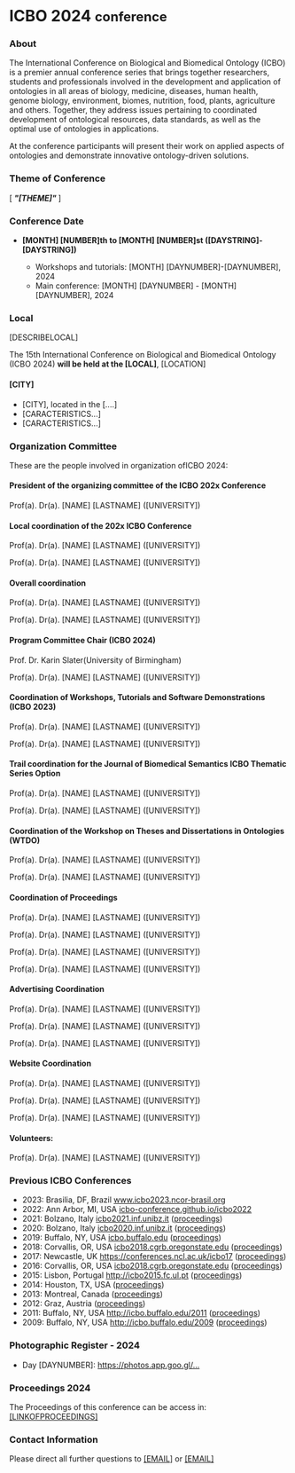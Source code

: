 <br>
<h1> ICBO 2024 <small>conference</small></h1>

### About 

The International Conference on Biological and Biomedical Ontology
(ICBO) is a premier annual conference series that brings together
researchers, students and professionals involved in the development
and application of ontologies in all areas of biology, medicine,
diseases, human health, genome biology, environment, biomes,
nutrition, food, plants, agriculture and others. Together, they
address issues pertaining to coordinated development of ontological
resources, data standards, as well as the optimal use of ontologies in
applications.

At the conference participants will present their work on applied
aspects of ontologies and demonstrate innovative ontology-driven
solutions.

### Theme of Conference 

[<i> <b> "[THEME]" </b> </i>]

### Conference Date 

<ul>
    <li><b>[MONTH] [NUMBER]th to [MONTH] [NUMBER]st ([DAYSTRING]-[DAYSTRING])</b></li>
    <ul>
        <li>Workshops and tutorials: [MONTH] [DAYNUMBER]-[DAYNUMBER], 2024</li>
        <li>Main conference: [MONTH] [DAYNUMBER] - [MONTH] [DAYNUMBER], 2024</li>
    </ul>
</ul>

### Local

[DESCRIBELOCAL]

The 15th International Conference on Biological and Biomedical Ontology (ICBO 2024) <b>will be held at the [LOCAL]</b>, [LOCATION]
<h4><b>[CITY]</b></h4>

<ul>
    <li>[CITY], located in the [....]</li>
    <li>[CARACTERISTICS...]</li>
    <li>[CARACTERISTICS...]</li>
</ul>

### Organization Committee

<p>These are the people involved in organization ofICBO 2024:</p>
  
  <h4><b>President of the organizing committee of the ICBO 202x Conference</b></h4>
  <p>Prof(a). Dr(a). [NAME] [LASTNAME] ([UNIVERSITY])</p>

  <h4><b>Local coordination of the 202x ICBO Conference</b></h4>
  <p>Prof(a). Dr(a). [NAME] [LASTNAME] ([UNIVERSITY])</p>
  <p>Prof(a). Dr(a). [NAME] [LASTNAME] ([UNIVERSITY])</p>

  <h4><b>Overall coordination</b></h4>
  <p>Prof(a). Dr(a). [NAME] [LASTNAME] ([UNIVERSITY])</p>
  <p>Prof(a). Dr(a). [NAME] [LASTNAME] ([UNIVERSITY])</p>

  <h4><b>Program Committee Chair (ICBO 2024)</b></h4>
  <p>Prof. Dr. Karin Slater(University of Birmingham)</p>
  <p>Prof(a). Dr(a). [NAME] [LASTNAME] ([UNIVERSITY])</p>

  <h4><b>Coordination of Workshops, Tutorials and Software Demonstrations (ICBO 2023)</b></h4>
  <p>Prof(a). Dr(a). [NAME] [LASTNAME] ([UNIVERSITY])</p>
  <p>Prof(a). Dr(a). [NAME] [LASTNAME] ([UNIVERSITY])</p>

  <h4><b>Trail coordination for the Journal of Biomedical Semantics ICBO Thematic Series Option </b></h4>
  <p>Prof(a). Dr(a). [NAME] [LASTNAME] ([UNIVERSITY])</p>
  <p>Prof(a). Dr(a). [NAME] [LASTNAME] ([UNIVERSITY])</p>

  <h4><b>Coordination of the Workshop on Theses and Dissertations in Ontologies (WTDO)</b></h4>
  <p>Prof(a). Dr(a). [NAME] [LASTNAME] ([UNIVERSITY])</p>
  <p>Prof(a). Dr(a). [NAME] [LASTNAME] ([UNIVERSITY])</p>

  <h4><b>Coordination of Proceedings </b></h4>
  <p>Prof(a). Dr(a). [NAME] [LASTNAME] ([UNIVERSITY])</p>
  <p>Prof(a). Dr(a). [NAME] [LASTNAME] ([UNIVERSITY])</p>
  <p>Prof(a). Dr(a). [NAME] [LASTNAME] ([UNIVERSITY])</p>
  <p>Prof(a). Dr(a). [NAME] [LASTNAME] ([UNIVERSITY])</p>

  <h4><b>Advertising Coordination </b></h4>
  <p>Prof(a). Dr(a). [NAME] [LASTNAME] ([UNIVERSITY])</p>
  <p>Prof(a). Dr(a). [NAME] [LASTNAME] ([UNIVERSITY])</p>
  <p>Prof(a). Dr(a). [NAME] [LASTNAME] ([UNIVERSITY])</p>

  <h4><b>Website Coordination </b></h4>
  <p>Prof(a). Dr(a). [NAME] [LASTNAME] ([UNIVERSITY])</p>
  <p>Prof(a). Dr(a). [NAME] [LASTNAME] ([UNIVERSITY])</p>
  <p>Prof(a). Dr(a). [NAME] [LASTNAME] ([UNIVERSITY])</p>

  <h4><b>Volunteers:</b></h4>
  <p>Prof(a). Dr(a). [NAME] [LASTNAME] ([UNIVERSITY])</p> 

### Previous ICBO Conferences

<ul>
    <li>2023: Brasilia, DF, Brazil 
    <a href="https://www.icbo2023.ncor-brasil.org/index.html">www.icbo2023.ncor-brasil.org</a>
    </li>
    <li>2022: Ann Arbor, MI, USA <a
            href="https://icbo-conference.github.io/icbo2022/">icbo-conference.github.io/icbo2022</a></li>
    <li>2021: Bolzano, Italy <a href="https://icbo2021.inf.unibz.it/">icbo2021.inf.unibz.it</a> (<a
            href="http://ceur-ws.org/Vol-3073/">proceedings</a>)</li>
    <li>2020: Bolzano, Italy <a href="https://icbo2020.inf.unibz.it/">icbo2020.inf.unibz.it</a> (<a
            href="http://ceur-ws.org/Vol-2807/">proceedings</a>)</li>
    <li>2019: Buffalo, NY, USA <a href="http://icbo.buffalo.edu/">icbo.buffalo.edu</a> (<a
            href="http://ceur-ws.org/Vol-2931/">proceedings</a>)</li>
    <li>2018: Corvallis, OR, USA <a
            href="https://icbo2018.cgrb.oregonstate.edu/">icbo2018.cgrb.oregonstate.edu</a> (<a
            href="http://ceur-ws.org/Vol-2285/">proceedings</a>)</li>
    <li>2017: Newcastle, UK <a
            href="https://conferences.ncl.ac.uk/icbo17/">https://conferences.ncl.ac.uk/icbo17</a> (<a
            href="http://ceur-ws.org/Vol-2137/">proceedings</a>)</li>
    <li>2016: Corvallis, OR, USA <a
            href="https://icbo2016.cgrb.oregonstate.edu/">icbo2018.cgrb.oregonstate.edu</a> (<a
            href="http://ceur-ws.org/Vol-1747/">proceedings</a>)</li>
    <li>2015: Lisbon, Portugal <a href="http://icbo2015.fc.ul.pt/">http://icbo2015.fc.ul.pt</a> (<a
            href="http://ceur-ws.org/Vol-1515/">proceedings</a>)</li>
    <li>2014: Houston, TX, USA (<a href="http://ceur-ws.org/Vol-1327/">proceedings</a>)</li>
    <li>2013: Montreal, Canada (<a href="http://ceur-ws.org/Vol-1060/">proceedings</a>)</li>
    <li>2012: Graz, Austria (<a href="http://ceur-ws.org/Vol-897/">proceedings</a>)</li>
    <li>2011: Buffalo, NY, USA <a href="http://icbo.buffalo.edu/2011/">http://icbo.buffalo.edu/2011</a> (<a
            href="http://ceur-ws.org/Vol-833/">proceedings</a>)</li>
    <li>2009: Buffalo, NY, USA <a href="http://icbo.buffalo.edu/2009/">http://icbo.buffalo.edu/2009</a> (<a
            href="https://buffalo.box.com/shared/static/1vxdgn0r35auhzrswdy6kf1vscf7o32c.pdf">proceedings</a>)
    </li>
</ul>

### Photographic Register - 2024

<ul>
    <li>Day [DAYNUMBER]: <a href="https://photos.app.goo.gl/..." target="_blank">https://photos.app.goo.gl/...</a></li>
    <!-- <li>Day [DAYNUMBER]: <a href="https://photos.app.goo.gl/..."
            target="_blank">https://photos.app.goo.gl/...</a></li>
    <li>Day [DAYNUMBER]: <a href="https://photos.app.goo.gl/..."
            target="_blank">https://photos.app.goo.gl/...</a></li>
    <li>Day [DAYNUMBER]: <a href="https://photos.app.goo.gl/..."
            target="_blank">https://photos.app.goo.gl/...</a></li>
    <li>Day [DAYNUMBER]: <a href="https://photos.app.goo.gl/..."
            target="_blank">https://photos.app.goo.gl/...</a></li> -->
</ul>

### Proceedings 2024

The Proceedings of this conference can be access in: <a href="[LINKOFPROCEEDINGS]" target="_blank">[LINKOFPROCEEDINGS]</a>

### Contact Information 

Please direct all further questions to <a href="mailto:[EMAIL]?subject=Conference-Information">[EMAIL]</a> or <a href="mailto:[EMAIL]?subject=Conference-Information">[EMAIL]</a> 


